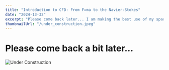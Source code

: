 ```yaml
---
title: "Introduction to CFD: From F=ma to the Navier-Stokes"
date: "2024-13-32"
excerpt: "Please come back later... I am making the best use of my spare time on this..."
thumbnailUrl: "/under_construction.jpeg"
---
```


# Please come back a bit later...
![Under Construction](/under_construction.jpeg "width=500")